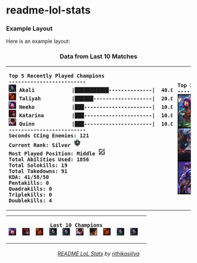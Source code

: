 # readme-lol-stats



### Example Layout
Here is an example layout:
<!---LOL-STATS-START-HERE--->
<h3 align='center'> Data from Last 10 Matches </h3><table align='center'><tr></tr>
<tr align='left'><th><pre>Top 5 Recently Played Champions
-------------------------
<img src='readme-lol-items/Akali.png' alt='drawing' width='20'/> Akali            |███████████--------------|  40.00%
<img src='readme-lol-items/Taliyah.png' alt='drawing' width='20'/> Taliyah          |██████-------------------|  20.00%
<img src='readme-lol-items/Neeko.png' alt='drawing' width='20'/> Neeko            |███----------------------|  10.00%
<img src='readme-lol-items/Katarina.png' alt='drawing' width='20'/> Katarina         |███----------------------|  10.00%
<img src='readme-lol-items/Quinn.png' alt='drawing' width='20'/> Quinn            |███----------------------|  10.00%
-------------------------
Seconds CCing Enemies: 121
Current Rank: Silver <img src='rank_images/Emblem_Silver.png' alt='drawing' width='20'/>
Most Played Position: Middle <img src='position_images/Position_Silver-Mid.png' alt='drawing' width='20'/>
Total Abilities Used: 1856
Total Solokills: 19
Total Takedowns: 91
KDA: 41/58/50
Pentakills: 0
Quadrakills: 0
Triplekills: 0
Doublekills: 4
</pre></th><th><pre>Top 3 Champion Masteries
------------------------
<img align='center' src='readme-lol-items/Neeko_0.png' alt='drawing' width='50'/> Neeko: 136368 
<img align='center' src='readme-lol-items/Yone_19.png' alt='drawing' width='50'/> Yone: 108926 
<img align='center' src='readme-lol-items/Akali_9.png' alt='drawing' width='50'/> Akali: 90335 
</pre></th></tr></table>
<table align='center'><tr></tr><tr><th><pre align='center'>Last 10 Champions
<img src='readme-lol-items/Neeko.png' alt='drawing' width='20'/>  <img src='readme-lol-items/Katarina.png' alt='drawing' width='20'/>  <img src='readme-lol-items/Taliyah.png' alt='drawing' width='20'/>  <img src='readme-lol-items/Akali.png' alt='drawing' width='20'/>  <img src='readme-lol-items/Akali.png' alt='drawing' width='20'/>  <img src='readme-lol-items/Quinn.png' alt='drawing' width='20'/>  <img src='readme-lol-items/Malphite.png' alt='drawing' width='20'/>  <img src='readme-lol-items/Taliyah.png' alt='drawing' width='20'/>  <img src='readme-lol-items/Akali.png' alt='drawing' width='20'/>  <img src='readme-lol-items/Akali.png' alt='drawing' width='20'/>  
</pre></th></tr></table><h6 align='center'>

[README LoL Stats](https://github.com/marketplace/actions/readme-lol-stats) by [rithikasiilva](https://github.com/rithikasilva)
</h6>
<!---LOL-STATS-END-HERE--->



